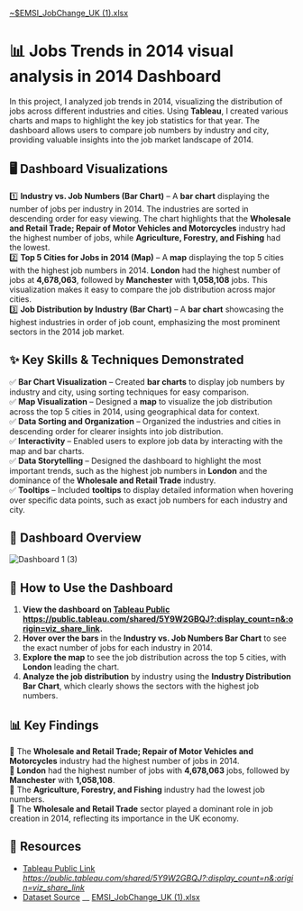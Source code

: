 [~$EMSI_JobChange_UK (1).xlsx](https://github.com/user-attachments/files/18829039/EMSI_JobChange_UK.1.xlsx)
# 📊 Jobs Trends in 2014 visual analysis in 2014 Dashboard

In this project, I analyzed job trends in 2014, visualizing the distribution of jobs across different industries and cities. Using **Tableau**, I created various charts and maps to highlight the key job statistics for that year. The dashboard allows users to compare job numbers by industry and city, providing valuable insights into the job market landscape of 2014.

## 🖥️ Dashboard Visualizations  

1️⃣ **Industry vs. Job Numbers (Bar Chart)** – A **bar chart** displaying the number of jobs per industry in 2014. The industries are sorted in descending order for easy viewing. The chart highlights that the **Wholesale and Retail Trade; Repair of Motor Vehicles and Motorcycles** industry had the highest number of jobs, while **Agriculture, Forestry, and Fishing** had the lowest.  
2️⃣ **Top 5 Cities for Jobs in 2014 (Map)** – A **map** displaying the top 5 cities with the highest job numbers in 2014. **London** had the highest number of jobs at **4,678,063**, followed by **Manchester** with **1,058,108** jobs. This visualization makes it easy to compare the job distribution across major cities.  
3️⃣ **Job Distribution by Industry (Bar Chart)** – A **bar chart** showcasing the highest industries in order of job count, emphasizing the most prominent sectors in the 2014 job market.  

## ✨ Key Skills & Techniques Demonstrated  

✅ **Bar Chart Visualization** – Created **bar charts** to display job numbers by industry and city, using sorting techniques for easy comparison.  
✅ **Map Visualization** – Designed a **map** to visualize the job distribution across the top 5 cities in 2014, using geographical data for context.  
✅ **Data Sorting and Organization** – Organized the industries and cities in descending order for clearer insights into job distribution.  
✅ **Interactivity** – Enabled users to explore job data by interacting with the map and bar charts.  
✅ **Data Storytelling** – Designed the dashboard to highlight the most important trends, such as the highest job numbers in **London** and the dominance of the **Wholesale and Retail Trade** industry.  
✅ **Tooltips** – Included **tooltips** to display detailed information when hovering over specific data points, such as exact job numbers for each industry and city.  

## 📸 Dashboard Overview  
![Dashboard 1 (3)](https://github.com/user-attachments/assets/077419f9-1a8e-4460-96b8-7be9a603a77f)

## 🚀 How to Use the Dashboard  
1. **View the dashboard on [Tableau Public](#) https://public.tableau.com/shared/5Y9W2GBQJ?:display_count=n&:origin=viz_share_link.**  
2. **Hover over the bars** in the **Industry vs. Job Numbers Bar Chart** to see the exact number of jobs for each industry in 2014.  
3. **Explore the map** to see the job distribution across the top 5 cities, with **London** leading the chart.  
4. **Analyze the job distribution** by industry using the **Industry Distribution Bar Chart**, which clearly shows the sectors with the highest job numbers.

## 📊 Key Findings  
🔹 The **Wholesale and Retail Trade; Repair of Motor Vehicles and Motorcycles** industry had the highest number of jobs in 2014.  
🔹 **London** had the highest number of jobs with **4,678,063** jobs, followed by **Manchester** with **1,058,108**.  
🔹 The **Agriculture, Forestry, and Fishing** industry had the lowest job numbers.  
🔹 The **Wholesale and Retail Trade** sector played a dominant role in job creation in 2014, reflecting its importance in the UK economy.  

## 🔗 Resources  
- [Tableau Public Link](#) _https://public.tableau.com/shared/5Y9W2GBQJ?:display_count=n&:origin=viz_share_link_  
- [Dataset Source](#) __  [EMSI_JobChange_UK (1).xlsx](https://github.com/user-attachments/files/18829390/EMSI_JobChange_UK.1.xlsx)


